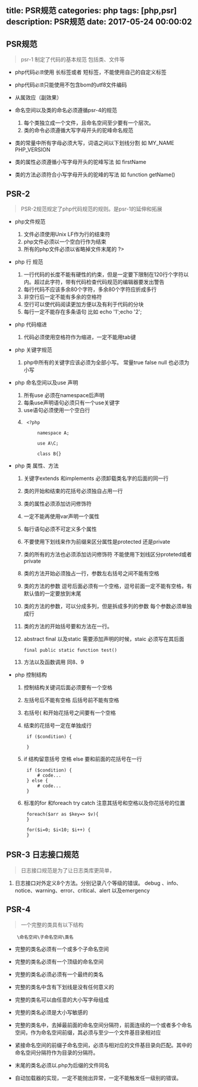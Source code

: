 title: PSR规范
categories: php
tags: [php,psr]
description: PSR规范
date: 2017-05-24 00:00:02 
---





## PSR规范

> psr-1 制定了代码的基本规范 包括类、文件等


<!--more-->


- php代码`必须`使用<?php ?> 长标签或者 <?=?>短标签，不能使用自己的自定义标签
- php代码`必须`只能使用不包含bom的utf8文件编码
- 从属效应（副效果）
- 命名空间以及类的命名必须遵循psr-4的规范

	1. 每个类独立成一个文件，且命名空间至少要有一个层次。
	2. 类的命令必须遵循大写字母开头的驼峰命名规范
- 类的常量中所有字母必须大写，词语之间以下划线分割 如 MY_NAME PHP_VERSION
- 类的属性必须遵循小写字母开头的驼峰写法 如 firstName
- 类的方法必须符合小写字母开头的驼峰的写法 如 function getName()


## PSR-2 

> PSR-2规范规定了php代码规范的规则。是psr-1的延伸和拓展

- php文件规范

	1. 文件必须使用Unix LF作为行的结束符
	2. php文件必须以一个空白行作为结束
	2. 所有的php文件必须以省略掉文件末尾的 ?>
- php 行 规范
   
	1. 一行代码的长度不能有硬性的约束，但是一定要下限制在120行个字符以内。超过此字符，带有代码检查代码规范的编辑器要发出警告
	2. 每行代码不应该多余80个字符，多余80个字符应折成多行
	3. 非空行后一定不能有多余的空格符
	4. 空行可以使代码阅读更加方便以及有利于代码的分块
	5. 每行一定不能存在多条语句 比如 echo '1';echo '2';
	
- php 代码缩进

	1. 代码必须使用空格符作为缩进，一定不能用tab键
	

- php 关键字规范

	1. php中所有的关键字应该必须为全部小写。 常量true false null 也必须为小写 

- php 命名空间以及use 声明

	1. 所有use 必须在namespace后声明 
	2. 每条use声明语句必须只有一个use关键字
	3. use语句必须使用一个空白行
	4. 
			<?php 
			
				namespace A;
				
				use A\C;
				
				class B{}

- php 类 属性、方法

	1. 关键字extends 和implements 必须卸载类名字的后面的同一行
	2. 类的开始和结束的花括号必须独自占用一行
	3. 类的属性必须添加访问修饰符
	4. 一定不能再使用var声明一个属性
	5. 每行语句必须不可定义多个属性
	6. 不要使用下划线来作为前缀来区分属性是protected 还是private
	7. 类的所有的方法也必须添加访问修饰符 不能使用下划线区分proteted或者private
	8. 类的方法开始必须独占一行，参数左右括号之间不能有空格
	9. 类的方法的参数 逗号后面必须有一个空格，逗号前面一定不能有空格，有默认值的一定要放到末尾
	10. 类的方法的参数，可以分成多列，但是拆成多列的参数 每个参数必须单独成行
	11. 类的方法的开始括号要和方法在一行。
	12. abstract final 以及static 需要添加声明的时候，staic 必须写在其后面

			final public static function test()
	13. 方法以及函数调用 同8、9


- php 控制结构

	1. 控制结构关键词后面必须要有一个空格
	2. 左括号后不能有空格  后括号前不能有空格
	3. 右括号( 和开始花括号之间要有一个空格
	4. 结束的花括号一定在单独成行

			if ($condition) {
				
			}
	5. if 结构留意括号 空格 else 要和前面的花括号在一行

			if ($condition) {
				# code...
			} else {
				# code...
			}
	6. 标准的for 和foreach try catch 注意其括号和空格以及你花括号的位置

			foreach($arr as $key=> $v){
			}
			
			for($i=0; $i<10; $i++) {
			}

## PSR-3 日志接口规范

> 日志接口规范是为了让日志类库更简单，

1. 日志接口对外定义8个方法。分别记录八个等级的错误。 debug 、info、notice、warning、error、critical、alert 以及emergency

## PSR-4

> 一个完整的类具有以下结构

		\命名空间\子命名空间\类名

- 完整的类名必须有一个或多个子命名空间
- 完整的类名必须有一个顶级的命名空间
- 完整的类名必须必须有一个最终的类名
- 完整的类名中含有下划线是没有任何意义的
- 完整的类名可以由任意的大小写字母组成
- 完整的类名必须是大小写敏感的

- 完整的类名中，去掉最前面的命名空间分隔符，前面连续的一个或者多个命名空间，作为命名空间前缀，其必须与至少一个文件基目录相对应
- 紧接命名空间的前缀子命名空间，必须与相对应的文件基目录向匹配。其中的命名空间分隔符作为目录的分隔符。
- 末尾的类名必须以.php为后缀的文件同名
- 自动加载器的实现，一定不能抛出异常，一定不能触发任一级别的错误。

 
